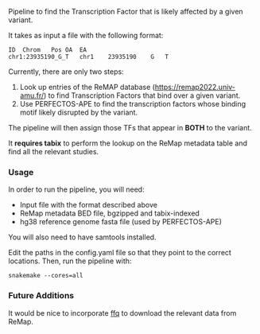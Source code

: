 Pipeline to find the Transcription Factor that is likely affected by a given variant.

It takes as input a file with the following format:

```
ID	Chrom	Pos	OA	EA
chr1:23935190_G_T	chr1	23935190	G	T
```

Currently, there are only two steps:

1. Look up entries of the ReMAP database (https://remap2022.univ-amu.fr/) to find Transcription Factors that
bind over a given variant.
2. Use PERFECTOS-APE to find the transcription factors whose binding motif likely disrupted by the variant.

The pipeline will then assign those TFs that appear in **BOTH** to the variant.

It **requires tabix** to perform the lookup on the ReMap metadata table and find all the relevant studies. 

### Usage

In order to run the pipeline, you will need:
* Input file with the format described above
* ReMap metadata BED file, bgzipped and tabix-indexed
* hg38 reference genome fasta file (used by PERFECTOS-APE)

You will also need to have samtools installed.

Edit the paths in the config.yaml file so that they point to the correct locations. 
Then, run the pipeline with:

```
snakemake --cores=all
```

### Future Additions

It would be nice to incorporate [ffq](https://github.com/pachterlab/ffq) to download the relevant data from ReMap. 

